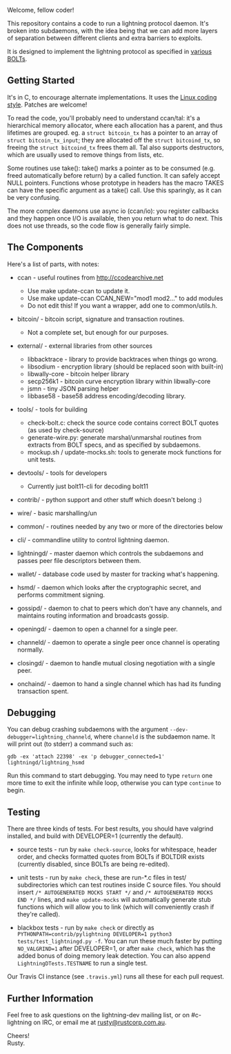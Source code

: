 Welcome, fellow coder!

This repository contains a code to run a lightning protocol daemon.
It's broken into subdaemons, with the idea being that we can add more
layers of separation between different clients and extra barriers to
exploits.

It is designed to implement the lightning protocol as specified in
[various BOLTs](https://github.com/lightningnetwork/lightning-rfc).

Getting Started
---------------
It's in C, to encourage alternate implementations.  It uses the [Linux
coding style](https://www.kernel.org/doc/html/v4.10/process/coding-style.html). 
Patches are welcome!

To read the code, you'll probably need to understand ccan/tal: it's a
hierarchical memory allocator, where each allocation has a parent, and
thus lifetimes are grouped.  eg. a `struct bitcoin_tx` has a pointer
to an array of `struct bitcoin_tx_input`; they are allocated off the
`struct bitcoind_tx`, so freeing the `struct bitcoind_tx` frees them
all.  Tal also supports destructors, which are usually used to remove
things from lists, etc.

Some routines use take(): take() marks a pointer as to be consumed
(e.g. freed automatically before return) by a called function.  It can
safely accept NULL pointers.  Functions whose prototype in headers has
the macro TAKES can have the specific argument as a take() call.  Use
this sparingly, as it can be very confusing.

The more complex daemons use async io (ccan/io): you register callbacks and they
happen once I/O is available, then you return what to do next.  This
does not use threads, so the code flow is generally fairly simple.

The Components
--------------
Here's a list of parts, with notes:

* ccan - useful routines from http://ccodearchive.net
  - Use make update-ccan to update it.
  - Use make update-ccan CCAN_NEW="mod1 mod2..." to add modules
  - Do not edit this!  If you want a wrapper, add one to common/utils.h.

* bitcoin/ - bitcoin script, signature and transaction routines.
  - Not a complete set, but enough for our purposes.

* external/ - external libraries from other sources
  - libbacktrace - library to provide backtraces when things go wrong.
  - libsodium - encryption library (should be replaced soon with built-in)
  - libwally-core - bitcoin helper library
  - secp256k1 - bitcoin curve encryption library within libwally-core
  - jsmn - tiny JSON parsing helper
  - libbase58 - base58 address encoding/decoding library.

* tools/ - tools for building
  - check-bolt.c: check the source code contains correct BOLT quotes
    (as used by check-source)
  - generate-wire.py: generate marshal/unmarshal routines from
    extracts from BOLT specs, and as specified by subdaemons.
  - mockup.sh / update-mocks.sh: tools to generate mock functions for unit tests.

* devtools/ - tools for developers
   - Currently just bolt11-cli for decoding bolt11

* contrib/ - python support and other stuff which doesn't belong :)

* wire/ - basic marshalling/un

* common/ - routines needed by any two or more of the directories below

* cli/ - commandline utility to control lightning daemon.

* lightningd/ - master daemon which controls the subdaemons and passes peer file descriptors between them.

* wallet/ - database code used by master for tracking what's happening.

* hsmd/ - daemon which looks after the cryptographic secret, and performs commitment signing.

* gossipd/ - daemon to chat to peers which don't have any channels, and maintains routing information and broadcasts gossip.

* openingd/ - daemon to open a channel for a single peer.

* channeld/ - daemon to operate a single peer once channel is operating normally.

* closingd/ - daemon to handle mutual closing negotiation with a single peer.

* onchaind/ - daemon to hand a single channel which has had its funding transaction spent.

Debugging
---------

You can debug crashing subdaemons with the argument
`--dev-debugger=lightning_channeld`, where `channeld` is the subdaemon name. It
will print out (to stderr) a command such as:

    gdb -ex 'attach 22398' -ex 'p debugger_connected=1' lightningd/lightning_hsmd

Run this command to start debugging. You may need to type `return` one more time
to exit the infinite while loop, otherwise you can type `continue` to begin.

Testing
-------

There are three kinds of tests.  For best results, you should have
valgrind installed, and build with DEVELOPER=1 (currently the default).

* source tests - run by `make check-source`, looks for whitespace,
  header order, and checks formatted quotes from BOLTs if BOLTDIR
  exists (currently disabled, since BOLTs are being re-edited).

* unit tests - run by `make check`, these are run-*.c files in test/
  subdirectories which can test routines inside C source files.  You
  should insert `/* AUTOGENERATED MOCKS START */` and `/* AUTOGENERATED MOCKS END */`
  lines, and `make update-mocks` will automatically generate stub functions
  which will allow you to link (which will conveniently crash if they're called).

* blackbox tests - run by `make check` or directly as
  `PYTHONPATH=contrib/pylightning DEVELOPER=1 python3 tests/test_lightningd.py -f`.
  You can run these much faster by putting `NO_VALGRIND=1` after DEVELOPER=1, or
  after `make check`, which has the added bonus of doing memory leak detection.
  You can also append `LightningDTests.TESTNAME` to run a single test.

Our Travis CI instance (see `.travis.yml`) runs all these for each pull request.

Further Information
-------------------

Feel free to ask questions on the lightning-dev mailing list, or on #c-lightning on IRC, or email me at rusty@rustcorp.com.au.

Cheers!<br>
Rusty.

